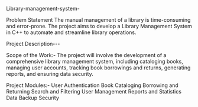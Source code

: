 Library-management-system-



Problem Statement
The manual management of a library is time-consuming and error-prone.
The project aims to develop a Library Management System in C++ to automate and streamline library operations.

Project Description---

Scope of the Work:-
The project will involve the development of a comprehensive library management system, including cataloging books, managing user accounts,
tracking book borrowings and returns, generating reports, and ensuring data security.

Project Modules:-
User Authentication
Book Cataloging
Borrowing and Returning
Search and Filtering
User Management
Reports and Statistics
Data Backup
Security
